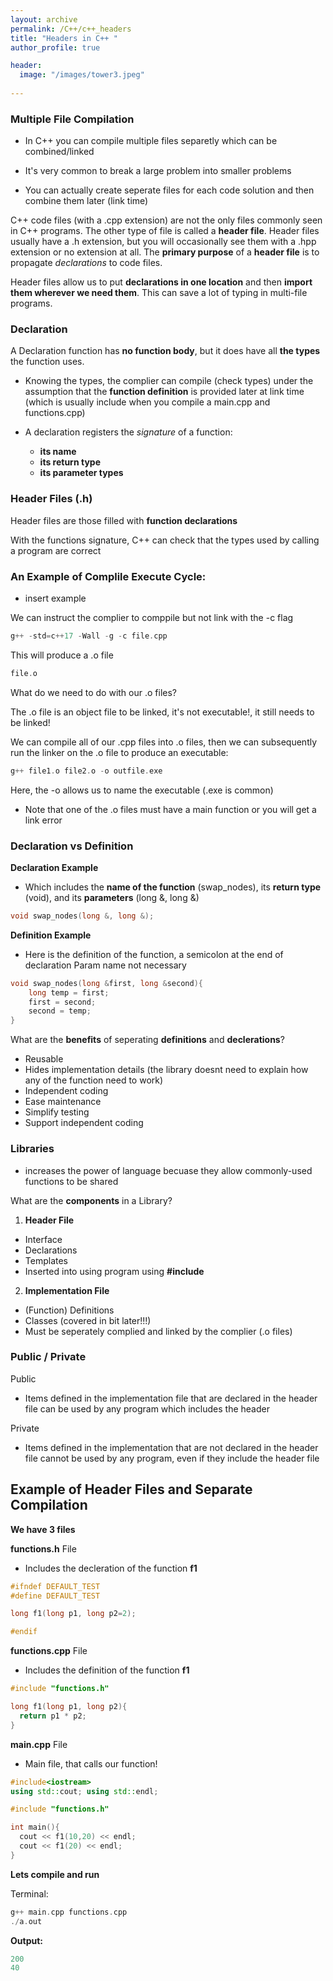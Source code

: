 ```yaml
---
layout: archive
permalink: /C++/c++_headers
title: "Headers in C++ "
author_profile: true

header:
  image: "/images/tower3.jpeg"
  
---
```


### Multiple File Compilation

* In C++ you can compile multiple files separetly which can be combined/linked

* It's very common to break a large problem into smaller problems
* You can actually create seperate files for each code solution and then combine them later (link time)


C++ code files (with a .cpp extension) are not the only files commonly seen in C++ programs. The other type of file is called a **header file**. Header files usually have a .h extension, but you will occasionally see them with a .hpp extension or no extension at all. The **primary purpose** of a **header file** is to propagate *declarations* to code files.

Header files allow us to put **declarations in one location** and then **import them wherever we need them**. This can save a lot of typing in multi-file programs.

### Declaration

 A Declaration function has **no function body**, but it does have all **the types** the function uses.

- Knowing the types, the complier can compile (check types) under the assumption that the **function definition** is provided later at link time (which is usually include when you compile a main.cpp and functions.cpp)

- A declaration  registers the *signature* of a function:
    - **its name**
    - **its return type** 
    - **its parameter types**


### Header Files (.h)

Header files are those filled with **function declarations**

With the functions signature, C++ can check that the types used by calling a program are correct




### An Example of Complile Execute Cycle:


- insert example


We can instruct the complier to comppile but not link with the -c flag

```cpp
g++ -std=c++17 -Wall -g -c file.cpp
```

This will produce a .o file

```cpp
file.o
```

What do we need to do with our .o files?

The .o file is an object file to be linked, it's not executable!, it still needs to be linked!

We can compile all of our .cpp files into .o files, then we can subsequently run the linker on the .o file to produce an executable:

```cpp
g++ file1.o file2.o -o outfile.exe
```

Here, the -o allows us to name the executable (.exe is common)
- Note that one of the .o files must have a main function or you will get a link error


### Declaration vs Definition

**Declaration Example**

* Which includes the **name of the function** (swap_nodes), its **return type** (void), and its **parameters** (long &, long &)

```cpp
void swap_nodes(long &, long &);
```

**Definition Example**

* Here is the definition of the function, a semicolon at the end of declaration Param name not necessary

```cpp
void swap_nodes(long &first, long &second){
    long temp = first;
    first = second;
    second = temp;
}
```

What are the **benefits** of seperating **definitions** and **declerations**?

- Reusable
- Hides implementation details (the library doesnt need to explain how any of the function need to work)
- Independent coding
- Ease maintenance
- Simplify testing
- Support independent coding

### Libraries

- increases the power of language becuase they allow commonly-used functions to be shared

What are the **components** in a Library?

1. **Header File**
- Interface
- Declarations
- Templates
- Inserted into using program using **#include**

2. **Implementation File**

- (Function) Definitions
- Classes (covered in bit later!!!)
- Must be seperately complied and linked by the complier (.o files)



### Public / Private

Public
- Items defined in the implementation file that are declared in the header file can be used by any program which includes the header

Private
- Items defined in the implementation that are not declared in the header file cannot be used by any program, even if they include the header file


## Example of Header Files and Separate Compilation


**We have 3 files**

**functions.h** File

  * Includes the decleration of the function **f1**


```cpp
#ifndef DEFAULT_TEST
#define DEFAULT_TEST

long f1(long p1, long p2=2);

#endif
```

**functions.cpp** File
  
  * Includes the definition of the function **f1**

```cpp
#include "functions.h"

long f1(long p1, long p2){
  return p1 * p2;
}
```

**main.cpp** File

  * Main file, that calls our function!

```cpp
#include<iostream>
using std::cout; using std::endl;

#include "functions.h"

int main(){
  cout << f1(10,20) << endl;
  cout << f1(20) << endl;
}
```


**Lets compile and run**

Terminal:

```cpp
g++ main.cpp functions.cpp
./a.out

```


**Output:**

```cpp
200
40
```
